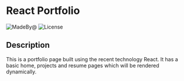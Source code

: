 # React Portfolio
![MadeBy@](https://img.shields.io/badge/License-haymanot-brightgreen.svg)
![License](https://img.shields.io/badge/License-none-blue.svg)

## Description
This is a portfolio page built using the recent technology React. It has a basic home, projects and resume pages which will be rendered dynamically.




